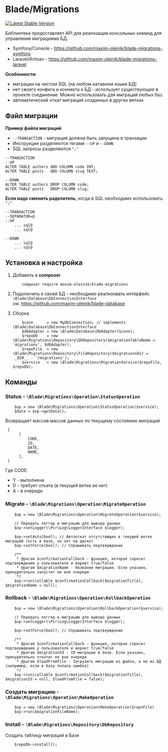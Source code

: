 Blade/Migrations
================
[![Latest Stable Version](https://poser.pugx.org/maxim-oleinik/blade-migrations/v/stable)](https://packagist.org/packages/maxim-oleinik/blade-migrations)

Библиотека предоставляет API для реализации консольных команд для управления миграциями БД.
* Symfony/Console - https://github.com/maxim-oleinik/blade-migrations-symfony
* Laravel/Artisan - https://github.com/maxim-oleinik/blade-migrations-laravel

**Особенности:**
* миграции на чистом SQL (на любом нативном языке БД)
* нет своего конфига и коннекта к БД - использует существующее в проекте соединение. Можно использовать для миграций любых баз.
* автоматический откат миграций созданных в других ветках


Файл миграции
-------------
**Пример файла миграций**
* `--TRANSACTION` - миграция должна быть запущена в транзации
* Инструкции разделяются тегами `--UP` и `--DOWN`
* SQL запросы разделяются `";"`
```
--TRANSACTION
--UP
ALTER TABLE authors ADD COLUMN code INT;
ALTER TABLE posts   ADD COLUMN slug TEXT;

--DOWN
ALTER TABLE authors DROP COLUMN code;
ALTER TABLE posts   DROP COLUMN slug;
```

**Если надо сменить раделитель**, когда в SQL необходимо использовать `";"`
```
--TRANSACTION
--SEPARATOR=@
--UP
    ... sql@
    ... sql@

--DOWN
    ... sql@
    ... sql@
```


Установка и настройка
---------

1. Добавить в **composer**
    ```
        composer require maxim-oleinik/blade-migrations
    ```

2. Подключить к своей БД - необходимо реализовать интерфейс `\Blade\Database\DbConnectionInterface`  
    см. https://github.com/maxim-oleinik/blade-database

3. Сборка
    ```
        $conn      = new MyDbConnection; // implements \Blade\Database\DbConnectionInterface
        $dbAdapter = new \Blade\Database\DbAdapter($conn);
        $repoDb    = new \Blade\Migrations\Repository\DbRepository($migrationTableName = 'migrations', $dbAdapter);
        $repoFile  = new \Blade\Migrations\Repository\FileRepository($migrationsDir = __DIR__ . '/migrations');
        $service   = new \Blade\Migrations\MigrationService($repoFile, $repoDb);
    ```



Команды
-------

### Status - `\Blade\Migrations\Operation\StatusOperation`
```
    $op = new \Blade\Migrations\Operation\StatusOperation($service);
    $data = $op->getData();
```

Возвращает массив массив данных по текущему состоянию миграций
```
 [
      [
          CODE,
          ID,
          DATE,
          NAME,
      ],
 ]
```
Где CODE:
*   Y - выполнена
*   D - требует отката (в текущей ветке ее нет)
*   A - в очереди


### Migrate - `\Blade\Migrations\Operation\MigrateOperation`
```
    $op = new \Blade\Migrations\Operation\MigrateOperation($service);

    // Передать логгер в миграцию для вывода данных
    $op->setLogger(\Psr\Log\LoggerInterface $logger);
    
    $op->setAuto(bool); // Автооткат отсутствющих в текущей ветке миграций (есть в базе, но нет на диске)
    $op->setForce(bool); // Спрашивать подтверждение

    /**
     * @param $confirmationCallback - функция, которая спросит подтверждение у пользователя и вернет true/false
     * @param $migrationName - Название миграции. Если указано, принудительно запустит ее вне очереди
     */
    $op->run(callable $confirmationCallback($migrationTitle), $migrationName = null);
```


### Rollback - `\Blade\Migrations\Operation\RollbackOperation`
```
    $op = new \Blade\Migrations\Operation\RollbackOperation($service);

    // Передать логгер в миграцию для вывода данных
    $op->setLogger(\Psr\Log\LoggerInterface $logger);

    $op->setForce(bool); // Спрашивать подтверждение

    /**
     * @param $confirmationCallback - функция, которая спросит подтверждение у пользователя и вернет true/false
     * @param $migrationId - ID миграции в базе. Если указано, принудительно откатит ее вне очереди
     * @param $loadFromFile - Загрузить миграцию из файла, а не из БД (например, если в базу попала ошибка)
     */
    $op->run(callable $confirmationCallback($migrationTitle), $migrationId = null, $loadFromFile = false);
```

### Создать миграцию - `\Blade\Migrations\Operation\MakeOperation`
```
    $op = new \Blade\Migrations\Operation\MakeOperation($repoFile)
    $op->run($migrationFileName);
```

### Install - `\Blade\Migrations\Repository\DbRepository`
Создать таблицу миграций в Базе
```
    $repoDb->install();
```
